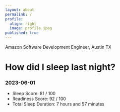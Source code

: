 ```yaml
---
layout: about
permalink: /
profile:
  align: right
  image: profile.jpeg
published: true
---
```


Amazon Software Development Engineer, Austin TX

# How did I sleep last night? 
### 2023-06-01
- Sleep Score: 81 / 100
- Readiness Score: 92 / 100 
- Total Sleep Duration: 7 hours and 57 minutes
